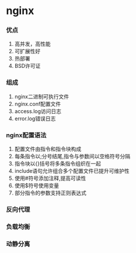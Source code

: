 # nginx
### 优点
1. 高并发，高性能
2. 可扩展性好
3. 热部署
4. BSD许可证

### 组成
1. nginx二进制可执行文件
2. nginx.conf配置文件
3. access.log访问日志
4. error.log错误日志

### nginx配置语法
1. 配置文件由指令和指令块构成
2. 每条指令以;分号结尾,指令与参数间以空格符号分隔
3. 指令块以{}括号将多条指令组织在一起
4. include语句允许组合多个配置文件已提升可维护性
5. 使用#符号添加注释,提高可读性
6. 使用$符号使用变量
7. 部分指令的参数支持正则表达式

 ### 反向代理

 ### 负载均衡

 ### 动静分离


